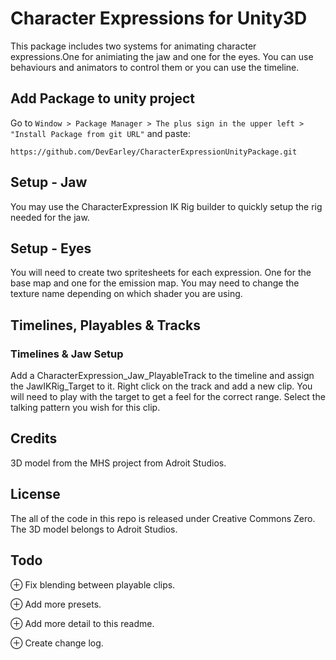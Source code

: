 # Character Expressions for Unity3D
This package includes two systems for animating character expressions.One for animiating the jaw and one for the eyes. You can use behaviours and animators to control them or you can use the timeline.

## Add Package to unity project
Go to ```Window > Package Manager > The plus sign in the upper left > "Install Package from git URL"``` and paste:
```
https://github.com/DevEarley/CharacterExpressionUnityPackage.git
```

## Setup - Jaw
You may use the CharacterExpression IK Rig builder to quickly setup the rig needed for the jaw. 

## Setup - Eyes
You will need to create two spritesheets for each expression. One for the base map and one for the emission map. You may need to change the texture name depending on which shader you are using. 

## Timelines, Playables & Tracks
### Timelines & Jaw Setup
Add a CharacterExpression_Jaw_PlayableTrack to the timeline and assign the JawIKRig_Target to it. Right click on the track and add a new clip. You will need to play with the target to get a feel for the correct range. Select the talking pattern you wish for this clip. 

## Credits
3D model from the MHS project from Adroit Studios.

## License
The all of the code in this repo is released under Creative Commons Zero. The 3D model belongs to Adroit Studios.

## Todo
⊕ Fix blending between playable clips.

⊕ Add more presets.

⊕ Add more detail to this readme.

⊕ Create change log.
